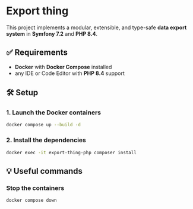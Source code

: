 # Export thing

This project implements a modular, extensible, and type-safe **data export system** in **Symfony 7.2** and **PHP 8.4**.

## ✅ Requirements

- **Docker** with **Docker Compose** installed
- any IDE or Code Editor with **PHP 8.4** support

## 🛠️ Setup

### 1. Launch the Docker containers

```bash
docker compose up --build -d
```

### 2. Install the dependencies

```bash
docker exec -it export-thing-php composer install
```

## 💡 Useful commands

### Stop the containers

```bash
docker compose down
```
